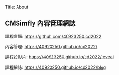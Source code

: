 Title: About

## CMSimfly 內容管理網誌

課程倉儲: <a href="https://github.com/40923250/cd2022">https://github.com/40923250/cd2022</a>

內容管理: <a href="https://40923250.github.io/cd2022/">https://40923250.github.io/cd2022/</a>

課程投影片: <a href="https://40923250.github.io/cd2022/reveal">https://40923250.github.io/cd2022/reveal</a>

課程網誌: <a href="https://40923250.github.io/cd2022/blog">https://40923250.github.io/cd2022/blog</a>








